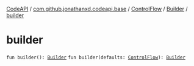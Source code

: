 [CodeAPI](../../../index.md) / [com.github.jonathanxd.codeapi.base](../../index.md) / [ControlFlow](../index.md) / [Builder](index.md) / [builder](.)

# builder

`fun builder(): `[`Builder`](index.md)
`fun builder(defaults: `[`ControlFlow`](../index.md)`): `[`Builder`](index.md)